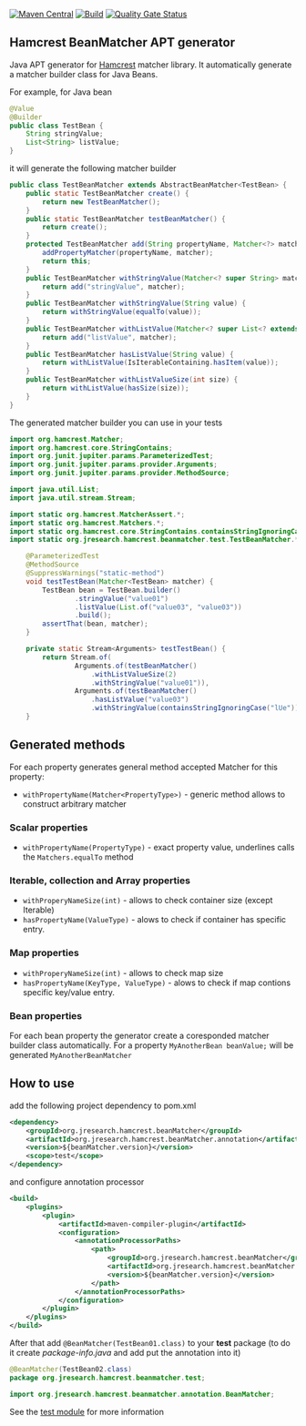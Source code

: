 [![Maven Central](https://img.shields.io/maven-central/v/org.jresearch.hamcrest.beanMatcher/org.jresearch.hamcrest.beanMatcher.pom)](https://mvnrepository.com/artifact/org.jresearch.hamcrest.beanMatcher/org.jresearch.hamcrest.beanMatcher.pom)
[![Build](https://github.com/hortonolite/hamcrestBeanMatcherApt/actions/workflows/BuildSnapshot.yml/badge.svg)](https://github.com/hortonolite/hamcrestBeanMatcherApt/actions/workflows/BuildSnapshot.yml)
[![Quality Gate Status](https://sonarcloud.io/api/project_badges/measure?project=hortonolite_hamcrestBeanMatcherApt&metric=alert_status)](https://sonarcloud.io/summary/new_code?id=hortonolite_hamcrestBeanMatcherApt)

## Hamcrest BeanMatcher APT generator 

Java APT generator for [Hamcrest](http://hamcrest.org/) matcher library. It automatically generate a matcher builder class for Java Beans.

For example, for Java bean
```Java
@Value
@Builder
public class TestBean {
    String stringValue;
    List<String> listValue;
}
```
it will generate the following matcher builder
```Java
public class TestBeanMatcher extends AbstractBeanMatcher<TestBean> {
	public static TestBeanMatcher create() {
		return new TestBeanMatcher();
	}
	public static TestBeanMatcher testBeanMatcher() {
		return create();
	}
	protected TestBeanMatcher add(String propertyName, Matcher<?> matcher) {
		addPropertyMatcher(propertyName, matcher);
		return this;
	}
	public TestBeanMatcher withStringValue(Matcher<? super String> matcher) {
		return add("stringValue", matcher);
	}
	public TestBeanMatcher withStringValue(String value) {
		return withStringValue(equalTo(value));
	}
	public TestBeanMatcher withListValue(Matcher<? super List<? extends String>> matcher) {
		return add("listValue", matcher);
	}
	public TestBeanMatcher hasListValue(String value) {
		return withListValue(IsIterableContaining.hasItem(value));
	}
	public TestBeanMatcher withListValueSize(int size) {
		return withListValue(hasSize(size));
	}
}
```
The generated matcher builder you can use in your tests
```Java
import org.hamcrest.Matcher;
import org.hamcrest.core.StringContains;
import org.junit.jupiter.params.ParameterizedTest;
import org.junit.jupiter.params.provider.Arguments;
import org.junit.jupiter.params.provider.MethodSource;

import java.util.List;
import java.util.stream.Stream;

import static org.hamcrest.MatcherAssert.*;
import static org.hamcrest.Matchers.*;
import static org.hamcrest.core.StringContains.containsStringIgnoringCase;
import static org.jresearch.hamcrest.beanmatcher.test.TestBeanMatcher.*;

    @ParameterizedTest
    @MethodSource
    @SuppressWarnings("static-method")
    void testTestBean(Matcher<TestBean> matcher) {
        TestBean bean = TestBean.builder()
                .stringValue("value01")
                .listValue(List.of("value03", "value03"))
                .build();
        assertThat(bean, matcher);
    }

    private static Stream<Arguments> testTestBean() {
        return Stream.of(
                Arguments.of(testBeanMatcher()
                    .withListValueSize(2)
                    .withStringValue("value01")),
                Arguments.of(testBeanMatcher()
                    .hasListValue("value03")
                    .withStringValue(containsStringIgnoringCase("lUe"))));
    }
```
## Generated methods
For each property generates general method accepted Matcher for this property:
- `withPropertyName(Matcher<PropertyType>)` - generic method allows to construct arbitrary matcher
### Scalar properties
- `withPropertyName(PropertyType)` - exact property value, underlines calls the `Matchers.equalTo` method 
### Iterable, collection and Array properties
- `withProperyNameSize(int)` - allows to check container size (except Iterable)
- `hasPropertyName(ValueType)` - alows to check if container has specific entry.
### Map properties
- `withProperyNameSize(int)` - allows to check map size
- `hasPropertyName(KeyType, ValueType)` - alows to check if map contions specific key/value entry.
### Bean properties
For each bean property the generator create a coresponded matcher builder class automatically.
For a property `MyAnotherBean beanValue;` will be generated `MyAnotherBeanMatcher`

## How to use
add the following project dependency to pom.xml
```xml
<dependency>
	<groupId>org.jresearch.hamcrest.beanMatcher</groupId>
	<artifactId>org.jresearch.hamcrest.beanMatcher.annotation</artifactId>
	<version>${beanMatcher.version}</version>
	<scope>test</scope>
</dependency>
```
and configure annotation processor
```xml
<build>
	<plugins>	
		<plugin>                                                                             
			<artifactId>maven-compiler-plugin</artifactId>                                   
			<configuration>                                                                  
				<annotationProcessorPaths>                                                   
					<path>                                                                   
						<groupId>org.jresearch.hamcrest.beanMatcher</groupId>                
						<artifactId>org.jresearch.hamcrest.beanMatcher.processor</artifactId>
						<version>${beanMatcher.version}</version>                                
					</path>                                                                  
				</annotationProcessorPaths>                                                  
			</configuration>                                                                 
		</plugin>                                                                            
	</plugins>                                                                               
</build>                                                                                     
```
After that add `@BeanMatcher(TestBean01.class)` to your **test** package (to do it create _package-info.java_ and add put the annotation into it)
```Java
@BeanMatcher(TestBean02.class)
package org.jresearch.hamcrest.beanmatcher.test;

import org.jresearch.hamcrest.beanmatcher.annotation.BeanMatcher;
```
See the [test module](https://github.com/hortonolite/hamcrestBeanMatcherApt/tree/main/test) for more information

